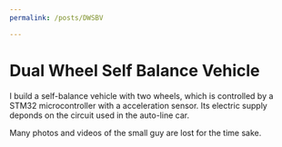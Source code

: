 ```yaml
---
permalink: /posts/DWSBV

---
```


# Dual Wheel Self Balance Vehicle
I build a self-balance vehicle with two wheels, 
which is controlled by a STM32 microcontroller with a acceleration sensor.
Its electric supply deponds on the circuit used in the auto-line car.

Many photos and videos of the small guy are lost for the time sake.

